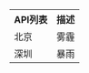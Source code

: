 <table class="table table-bordered table-striped table-condensed">
<tr>
<th>API列表</th>
<th>描述</th>
</tr>
    <tr>
        <td>北京</td>
	<td>雾霾</td>
    </tr>
    <tr>
        <td>深圳</td>
	<td>暴雨</td>
    </tr>
</table>